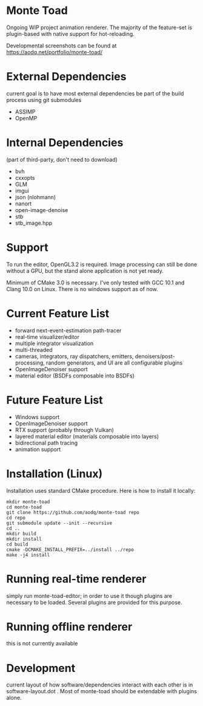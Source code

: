 # Monte Toad

Ongoing WIP project animation renderer. The majority of the feature-set is
plugin-based with native support for hot-reloading.

Developmental screenshots can be found at https://aodq.net/portfolio/monte-toad/

# External Dependencies

current goal is to have most external dependencies be part of the build process
  using git submodules

- ASSIMP
- OpenMP

# Internal Dependencies
  (part of third-party, don't need to download)

- bvh
- cxxopts
- GLM
- imgui
- json (nlohmann)
- nanort
- open-image-denoise
- stb
- stb\_image.hpp

# Support

To run the editor, OpenGL3.2 is required. Image processing can still be done
without a GPU, but the stand alone application is not yet ready.

Minimum of CMake 3.0 is necessary. I've only tested with GCC 10.1 and Clang
  10.0 on Linux. There is no windows support as of now.

# Current Feature List

* forward next-event-estimation path-tracer
* real-time visualizer/editor
* multiple integrator visualization
* multi-threaded
* cameras, integrators, ray dispatchers, emitters, denoisers/post-processing,
    random generators, and UI are all configurable plugins
* OpenImageDenoiser support
* material editor (BSDFs composable into BSDFs)

# Future Feature List

* Windows support
* OpenImageDenoiser support
* RTX support (probably through Vulkan)
* layered material editor (materials composable into layers)
* bidirectional path tracing
* animation support

# Installation (Linux)

Installation uses standard CMake procedure. Here is how to install it locally:

```
mkdir monte-toad
cd monte-toad
git clone https://github.com/aodq/monte-toad repo
cd repo
git submodule update --init --recursive
cd ..
mkdir build
mkdir install
cd build
cmake -DCMAKE_INSTALL_PREFIX=../install ../repo
make -j4 install
```

# Running real-time renderer
simply run monte-toad-editor; in order to use it though plugins are necessary to
be loaded. Several plugins are provided for this purpose.

# Running offline renderer
this is not currently available

# Development

current layout of how software/dependencies interact with each other is in
software-layout.dot . Most of monte-toad should be extendable with plugins
alone.
